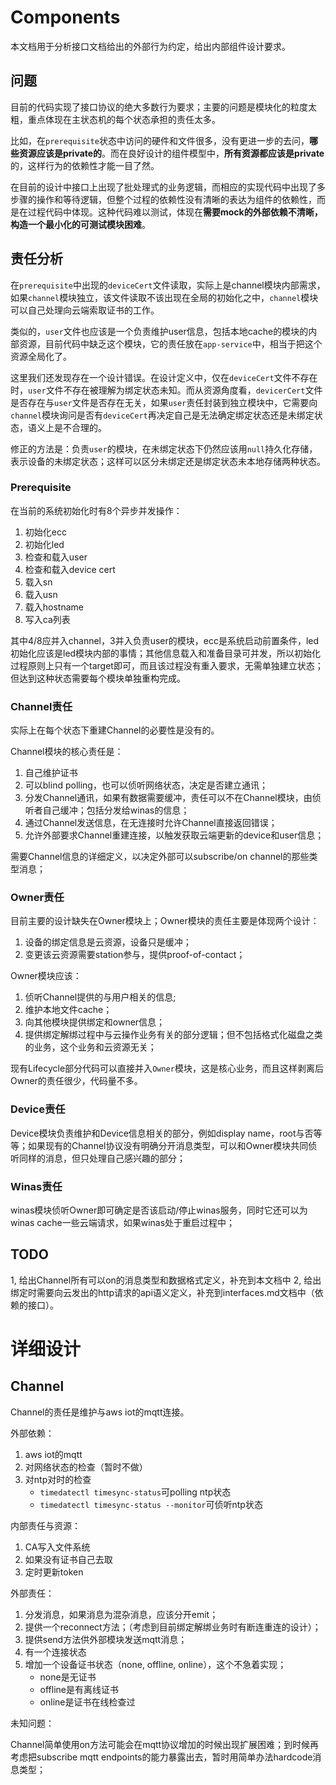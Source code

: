 # Components

本文档用于分析接口文档给出的外部行为约定，给出内部组件设计要求。

## 问题

目前的代码实现了接口协议的绝大多数行为要求；主要的问题是模块化的粒度太粗，重点体现在主状态机的每个状态承担的责任太多。

比如，在`prerequisite`状态中访问的硬件和文件很多，没有更进一步的去问，**哪些资源应该是private的**。而在良好设计的组件模型中，**所有资源都应该是private**的，这样行为的依赖性才能一目了然。

在目前的设计中接口上出现了批处理式的业务逻辑，而相应的实现代码中出现了多步骤的操作和等待逻辑，但整个过程的依赖性没有清晰的表达为组件的依赖性，而是在过程代码中体现。这种代码难以测试，体现在**需要mock的外部依赖不清晰，构造一个最小化的可测试模块困难**。

## 责任分析

在`prerequisite`中出现的`deviceCert`文件读取，实际上是channel模块内部需求，如果`channel`模块独立，该文件读取不该出现在全局的初始化之中，`channel`模块可以自己处理向云端索取证书的工作。

类似的，`user`文件也应该是一个负责维护user信息，包括本地cache的模块的内部资源，目前代码中缺乏这个模块，它的责任放在`app-service`中，相当于把这个资源全局化了。

这里我们还发现存在一个设计错误。在设计定义中，仅在`deviceCert`文件不存在时，`user`文件不存在被理解为绑定状态未知。而从资源角度看，`devicerCert`文件是否存在与`user`文件是否存在无关，如果`user`责任封装到独立模块中，它需要向`channel`模块询问是否有`deviceCert`再决定自己是无法确定绑定状态还是未绑定状态，语义上是不合理的。

修正的方法是：负责`user`的模块，在未绑定状态下仍然应该用`null`持久化存储，表示设备的未绑定状态；这样可以区分未绑定还是绑定状态未本地存储两种状态。

### Prerequisite

在当前的系统初始化时有8个异步并发操作：

1. 初始化ecc
2. 初始化led
3. 检查和载入user
4. 检查和载入device cert
5. 载入sn
6. 载入usn
7. 载入hostname
8. 写入ca列表

其中4/8应并入channel，3并入负责user的模块，ecc是系统启动前置条件，led初始化应该是led模块内部的事情；其他信息载入和准备目录可并发，所以初始化过程原则上只有一个target即可，而且该过程没有重入要求，无需单独建立状态；但达到这种状态需要每个模块单独重构完成。

### Channel责任

实际上在每个状态下重建Channel的必要性是没有的。

Channel模块的核心责任是：

1. 自己维护证书
2. 可以blind polling，也可以侦听网络状态，决定是否建立通讯；
3. 分发Channel通讯，如果有数据需要缓冲，责任可以不在Channel模块，由侦听者自己缓冲；包括分发给winas的信息；
4. 通过Channel发送信息，在无连接时允许Channel直接返回错误；
5. 允许外部要求Channel重建连接，以触发获取云端更新的device和user信息；

需要Channel信息的详细定义，以决定外部可以subscribe/on channel的那些类型消息；

### Owner责任

目前主要的设计缺失在Owner模块上；Owner模块的责任主要是体现两个设计：

1. 设备的绑定信息是云资源，设备只是缓冲；
2. 变更该云资源需要station参与，提供proof-of-contact；

Owner模块应该：

1. 侦听Channel提供的与用户相关的信息; 
2. 维护本地文件cache；
3. 向其他模块提供绑定和owner信息；
4. 提供绑定解绑过程中与云操作业务有关的部分逻辑；但不包括格式化磁盘之类的业务，这个业务和云资源无关；

现有Lifecycle部分代码可以直接并入`Owner`模块，这是核心业务，而且这样剥离后Owner的责任很少，代码量不多。

### Device责任

Device模块负责维护和Device信息相关的部分，例如display name，root与否等等；如果现有的Channel协议没有明确分开消息类型，可以和Owner模块共同侦听同样的消息，但只处理自己感兴趣的部分；

### Winas责任

winas模块侦听Owner即可确定是否该启动/停止winas服务，同时它还可以为winas cache一些云端请求，如果winas处于重启过程中；

## TODO

1, 给出Channel所有可以on的消息类型和数据格式定义，补充到本文档中
2, 给出绑定时需要向云发出的http请求的api语义定义，补充到interfaces.md文档中（依赖的接口）。

# 详细设计

## Channel

Channel的责任是维护与aws iot的mqtt连接。

外部依赖：

1. aws iot的mqtt
2. 对网络状态的检查（暂时不做）
3. 对ntp对时的检查
    - `timedatectl timesync-status`可polling ntp状态
    - `timedatectl timesync-status --monitor`可侦听ntp状态

内部责任与资源：

1. CA写入文件系统
2. 如果没有证书自己去取
3. 定时更新token

外部责任：

1. 分发消息，如果消息为混杂消息，应该分开emit；
2. 提供一个reconnect方法；（考虑到目前绑定解绑业务时有断连重连的设计）；
3. 提供send方法供外部模块发送mqtt消息；
4. 有一个连接状态
5. 增加一个设备证书状态（none, offline, online），这个不急着实现；
    - none是无证书
    - offline是有离线证书
    - online是证书在线检查过

未知问题：

Channel简单使用on方法可能会在mqtt协议增加的时候出现扩展困难；到时候再考虑把subscribe mqtt endpoints的能力暴露出去，暂时用简单办法hardcode消息类型；